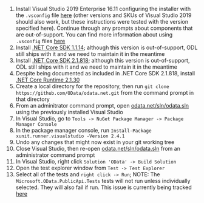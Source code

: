 1. Install Visual Studio 2019 Enterprise 16.11 configuring the installer with the `.vsconfig` file [here](./odata.vsconfig) (other versions and SKUs of Visual Studio 2019 should also work, but these instructions were tested with the version specified here). Continue through any prompts about components that are out-of-support. You can find more information about using `.vsconfig` files [here](https://docs.microsoft.com/en-us/visualstudio/install/import-export-installation-configurations?view=vs-2022)
2. Install [.NET Core SDK 1.1.14](https://dotnet.microsoft.com/download/dotnet/1.1); although this version is out-of-support, ODL still ships with it and we need to maintain it in the meantime
3. Install [.NET Core SDK 2.1.818](https://dotnet.microsoft.com/download/dotnet/2.1); although this version is out-of-support, ODL still ships with it and we need to maintain it in the meantime
4. Despite being documented as included in .NET Core SDK 2.1.818, install [.NET Core Runtime 2.1.30](https://dotnet.microsoft.com/download/dotnet/2.1)
5. Create a local directory for the repository, then run `git clone https://github.com/OData/odata.net.git` from the command prompt in that directory
6. From an adminitrator command prompt, open [odata.net/sln/odata.sln](OData.sln) using the previously installed Visual Studio
7. In Visual Studio, go to `Tools -> NuGet Package Manager -> Package Manager Console`
8. In the package manager console, run `Install-Package xunit.runner.visualstudio -Version 2.4.1`
9. Undo any changes that might now exist in your git working tree
10. Close Visual Studio, then re-open [odata.net/sln/odata.sln](OData.sln) from an administrator command prompt
11. In Visual Studio, right click `Solution 'OData' -> Build Solution`
12. Open the test explorer window from `Test -> Test Explorer`
13. Select all of the tests and `right click -> Run`; NOTE: The `Microsoft.OData.PublicApi.Tests` tests will not run unless individually selected. They will also fail if run. This issue is currently being tracked [here](https://github.com/OData/odata.net/issues/2284)
